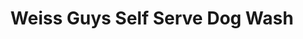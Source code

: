 ---
title: "Weiss Guys Self Serve Dog Wash"
url: /tolleson/weiss-guys-self-serve-dog-wash/
shop: Tiersalon
---